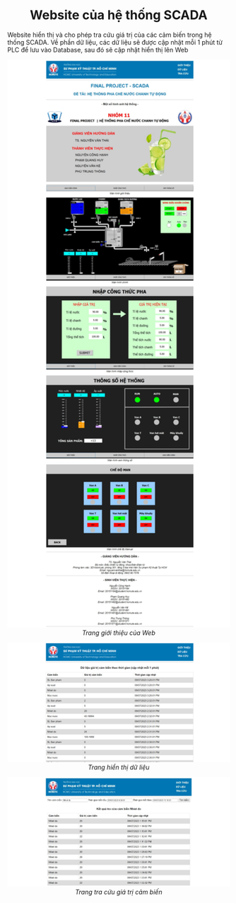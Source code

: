<p align="center">
 <h1 align="center">Website của hệ thống SCADA</h1>
</p>

Website hiển thị và cho phép tra cứu giá trị của các cảm biến trong hệ thống SCADA. Về phần dữ liệu, các dữ liệu sẽ được cập nhật mỗi 1 phút từ PLC để lưu vào Database, sau đó sẽ cập nhật hiển thị lên Web

<p align="center">
  <img src="image/GioiThieu.jpeg" width=900><br/>
  <i>Trang giới thiệu của Web</i>
</p>
<p align="center">
  <img src="image/DuLieu.jpg" width=900><br/>
  <i>Trang hiển thị dữ liệu</i>
</p>
<p align="center">
  <img src="image/TraCuu.jpeg" width=900><br/>
  <i>Trang tra cứu giá trị cảm biến</i>
</p>
